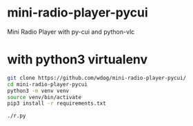 # mini-radio-player-pycui
Mini Radio Player with py-cui and python-vlc

# with python3 virtualenv


```bash
git clone https://github.com/wdog/mini-radio-player-pycui/
cd mini-radio-player-pycui
python3 -m venv venv
source venv/bin/activate
pip3 install -r requirements.txt

./r.py
```
